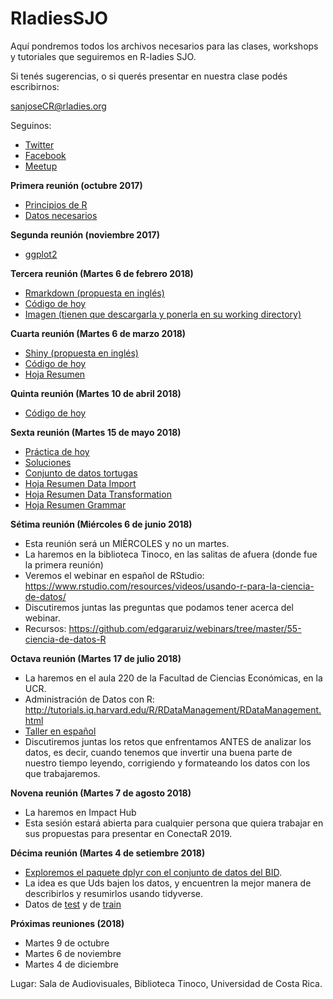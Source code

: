 # RladiesSJO

Aquí pondremos todos los archivos necesarios para las clases, workshops y tutoriales que seguiremos en R-ladies SJO.

Si tenés sugerencias, o si querés presentar en nuestra clase podés escribirnos:

sanjoseCR@rladies.org 

Seguinos: 
- [Twitter](https://twitter.com/RladiesCR)
- [Facebook](https://www.facebook.com/R-Ladies-San-Jos%C3%A9-CR-113831192660935/)
- [Meetup](https://www.meetup.com/rladies-san-jose)

**Primera reunión (octubre 2017)**

- [Principios de R](https://github.com/malfaro2/RladiesSJO/blob/master/Rladies.R)
- [Datos necesarios](https://github.com/malfaro2/RladiesSJO/blob/master/combined.csv)

**Segunda reunión (noviembre 2017)**

- [ggplot2](https://github.com/malfaro2/RladiesSJO/blob/master/ggplot2.Rmd)


**Tercera reunión (Martes 6 de febrero 2018)**

- [Rmarkdown (propuesta en inglés)](https://github.com/mine-cetinkaya-rundel/dukelib-workshop-rmarkdown/blob/master/rmarkdown.pdf)
- [Código de hoy](https://github.com/malfaro2/RladiesSJO/blob/master/Rmarkdown.Rmd)
- [Imagen (tienen que descargarla y ponerla en su working directory)](https://github.com/malfaro2/RladiesSJO/blob/master/boards.jpg)

**Cuarta reunión (Martes 6 de marzo 2018)**

- [Shiny (propuesta en inglés)](http://shiny.rstudio.com/tutorial/written-tutorial/lesson1/)
- [Código de hoy](https://github.com/malfaro2/RladiesSJO/blob/master/Shiny_RladiesSJO.Rmd)
- [Hoja Resumen](http://shiny.rstudio.com/images/shiny-cheatsheet.pdf)

**Quinta reunión (Martes 10 de abril 2018)**

- [Código de hoy](https://github.com/malfaro2/RladiesSJO/blob/master/Shiny2_RladiesSJO.R)

**Sexta reunión (Martes 15 de mayo 2018)**

- [Práctica de hoy](https://github.com/malfaro2/RladiesSJO/blob/master/dplyr%20pra%CC%81ctica.Rmd)
- [Soluciones](https://github.com/malfaro2/RladiesSJO/blob/master/Solucio%CC%81n_sesio%CC%81n_dplyr1.Rmd)
- [Conjunto de datos tortugas](https://github.com/malfaro2/RladiesSJO/blob/master/tortugas2.csv)
- [Hoja Resumen Data Import](https://github.com/malfaro2/RladiesSJO/blob/master/data-import.pdf)
- [Hoja Resumen Data Transformation](https://github.com/malfaro2/RladiesSJO/blob/master/data-transformation.pdf)
- [Hoja Resumen Grammar](https://github.com/malfaro2/RladiesSJO/blob/master/grammar.jpeg)

**Sétima reunión (Miércoles 6 de junio 2018)**

- Esta reunión será un MIÉRCOLES y no un martes.
- La haremos en la biblioteca Tinoco, en las salitas de afuera (donde fue la primera reunión)
- Veremos el webinar en español de RStudio: https://www.rstudio.com/resources/videos/usando-r-para-la-ciencia-de-datos/
- Discutiremos juntas las preguntas que podamos tener acerca del webinar.
- Recursos: https://github.com/edgararuiz/webinars/tree/master/55-ciencia-de-datos-R

**Octava reunión (Martes 17 de julio 2018)**

- La haremos en el aula 220 de la Facultad de Ciencias Económicas, en la UCR.
- Administración de Datos con R: http://tutorials.iq.harvard.edu/R/RDataManagement/RDataManagement.html
- [Taller en español](https://github.com/malfaro2/RladiesSJO/blob/master/RadmDatos.Rmd)
- Discutiremos juntas los retos que enfrentamos ANTES de analizar los datos, es decir, cuando tenemos que invertir una buena parte de nuestro tiempo leyendo, corrigiendo y formateando los datos con los que trabajaremos.


**Novena reunión (Martes 7 de agosto 2018)**

- La haremos en Impact Hub
- Esta sesión estará abierta para cualquier persona que quiera trabajar en sus propuestas para presentar en ConectaR 2019. 


**Décima reunión (Martes 4 de setiembre 2018)**

- [Exploremos el paquete dplyr con el conjunto de datos del BID](https://github.com/malfaro2/RladiesSJO/blob/master/IDB_data).
- La idea es que Uds bajen los datos, y encuentren la mejor manera de describirlos y resumirlos usando tidyverse. 
- Datos de [test](https://github.com/malfaro2/RladiesSJO/blob/master/test.csv) y de [train](https://github.com/malfaro2/RladiesSJO/blob/master/train.csv)


**Próximas reuniones (2018)**

- Martes 9 de octubre
- Martes 6 de noviembre
- Martes 4 de diciembre

Lugar: Sala de Audiovisuales, Biblioteca Tinoco, Universidad de Costa Rica.


